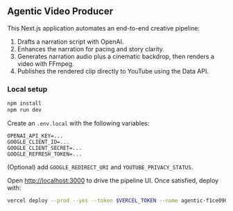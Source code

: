 ## Agentic Video Producer

This Next.js application automates an end-to-end creative pipeline:

1. Drafts a narration script with OpenAI.
2. Enhances the narration for pacing and story clarity.
3. Generates narration audio plus a cinematic backdrop, then renders a video with FFmpeg.
4. Publishes the rendered clip directly to YouTube using the Data API.

### Local setup

```bash
npm install
npm run dev
```

Create an `.env.local` with the following variables:

```
OPENAI_API_KEY=...
GOOGLE_CLIENT_ID=...
GOOGLE_CLIENT_SECRET=...
GOOGLE_REFRESH_TOKEN=...
```

(Optional) add `GOOGLE_REDIRECT_URI` and `YOUTUBE_PRIVACY_STATUS`.

Open [http://localhost:3000](http://localhost:3000) to drive the pipeline UI. Once satisfied, deploy with:

```bash
vercel deploy --prod --yes --token $VERCEL_TOKEN --name agentic-f1ce0906
```
